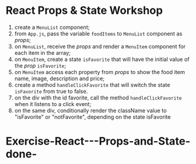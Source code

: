 # React Props & State Workshop

1. create a `MenuList` component;
2. from `App.js`, pass the variable `foodItems` to `MenuList` component as _props_;
3. on `MenuList`, receive the _props_ and render a `MenuItem` component for each item in the array;
4. on `MenuItem`, create a state `isFavorite` that will have the initial value of the _prop_ `isFavorite`;
5. on `MenuItem` access each property from _props_ to show the food item name, image, description and price;
6. create a method `handleClickFavorite` that will switch the state `isFavorite` from true to false.
7. on the div with the id favorite, call the method `handleClickFavorite` when it listens to a click event;
8. on the same div, conditionally render the className value to "isFavorite" or "notFavorite", depending on the state isFavorite
# Exercise-React---Props-and-State-done-
